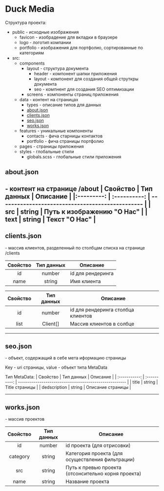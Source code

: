# Duck Media

Структура проекта:

* public - исходные изображения 
	- favicon - изобрадение для вкладки в браузере
	- logo - логотип компании
	- portfolio - изображения для портфолио, сортированные по категориям
* src:
	- components
		- layout - структура документа
			- header - компонент шапки приложения
			- layout - компонент для создания общей струткры документа
			- seo - компнент для создания SEO оптимизации
		- screens - компоненты страниц приложения
	- data - контент на страницах
		- types - описание типов для данных
		- [about.json](#about)
		- [clients.json](#clients)
		- [seo.json](#seo)
		- [works.json](#works)
	- features - уникальные компоненты
		- contacts - фича старницы контактов
		- portfolio - фича страницы портфолио
	- pages - страницы приложения
	- styles - глобальные стили
		- globals.scss - глобальные стили приложения


<a id="#about">about.json</a>
---
\- контент на странице /about
| Свойство   | Тип данных   | Описание                                         |
|:---------: | :----------: | ------------------------------------------------ |
|    src     | string       | Путь к изображению "О Нас"                       |
|    text    | string       | Текст "О Нас"                                    |
---

<a id="#clients">clients.json</a>
---
\- массив клиентов, разделенный по столбцам списка на странице /clients

| Свойство   | Тип данных   | Описание                                         |
|:---------: | :----------: | ------------------------------------------------ |
|    id      | number       | id для рендеринга                                |
| name       | string       | Имя клиента                                      |


| Свойство | Тип данных | Описание                                                |
| :--------: | :----------: | --------------------------------------------------- |
|    id    | number     | id для рендеринга столбца клиентов                      |
| list     | Client[]   | Массив клиентов в солбце                                |

---

<a id="#seo">seo.json</a>
---
\- объект, содержащий в себе мета иформацию страницы

Key - uri страницы, value - объект типа MetaData

Тип MetaData: 
| Свойство      | Тип данных   | Описание                                                |
| :-----------: | :----------: | ------------------------------------------------------- |
|  title        | string       | Title страницы                                          |
|  dedscription | string       | Описание страницы                                       |

---

<a id="#works">works.json</a>
---
\- массив проектов 

| Свойство   | Тип данных   | Описание                                            |
| :--------: | :----------: | --------------------------------------------------- |
|    id      | number       | id проекта (для отрисовки)                          |
| category   | string       | Категория проекта (для осуществления фильтрации)    |
| src        | string       | Путь к превью проекта (отсонсительно корня проекта) |
| name       | string       | Название проекта                                    |
